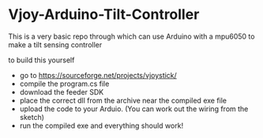 # Vjoy-Arduino-Tilt-Controller
This is a very basic repo through which can use Arduino with a mpu6050 to make a tilt sensing controller


to build this yourself
- go to https://sourceforge.net/projects/vjoystick/
- compile the program.cs file
- download the feeder SDK
- place the correct dll from the archive near the compiled exe file
- upload the code to your Arduio. (You can work out the wiring from the sketch)
- run the compiled exe and everything should work!
